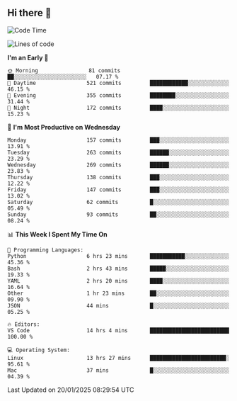 ## Hi there 👋

<!--
**Wangmerlyn/Wangmerlyn** is a ✨ _special_ ✨ repository because its `README.md` (this file) appears on your GitHub profile.

Here are some ideas to get you started:

- 🔭 I’m currently working on ...
- 🌱 I’m currently learning ...
- 👯 I’m looking to collaborate on ...
- 🤔 I’m looking for help with ...
- 💬 Ask me about ...
- 📫 How to reach me: ...
- 😄 Pronouns: ...
- ⚡ Fun fact: ...
-->
<!--START_SECTION:waka-->
![Code Time](http://img.shields.io/badge/Code%20Time-21%20hrs%2011%20mins-blue)

![Lines of code](https://img.shields.io/badge/From%20Hello%20World%20I%27ve%20Written-8.2%20million%20lines%20of%20code-blue)

**I'm an Early 🐤** 

```text
🌞 Morning                81 commits          ██░░░░░░░░░░░░░░░░░░░░░░░   07.17 % 
🌆 Daytime                521 commits         ████████████░░░░░░░░░░░░░   46.15 % 
🌃 Evening                355 commits         ████████░░░░░░░░░░░░░░░░░   31.44 % 
🌙 Night                  172 commits         ████░░░░░░░░░░░░░░░░░░░░░   15.23 % 
```
📅 **I'm Most Productive on Wednesday** 

```text
Monday                   157 commits         ███░░░░░░░░░░░░░░░░░░░░░░   13.91 % 
Tuesday                  263 commits         ██████░░░░░░░░░░░░░░░░░░░   23.29 % 
Wednesday                269 commits         ██████░░░░░░░░░░░░░░░░░░░   23.83 % 
Thursday                 138 commits         ███░░░░░░░░░░░░░░░░░░░░░░   12.22 % 
Friday                   147 commits         ███░░░░░░░░░░░░░░░░░░░░░░   13.02 % 
Saturday                 62 commits          █░░░░░░░░░░░░░░░░░░░░░░░░   05.49 % 
Sunday                   93 commits          ██░░░░░░░░░░░░░░░░░░░░░░░   08.24 % 
```


📊 **This Week I Spent My Time On** 

```text
💬 Programming Languages: 
Python                   6 hrs 23 mins       ███████████░░░░░░░░░░░░░░   45.36 % 
Bash                     2 hrs 43 mins       █████░░░░░░░░░░░░░░░░░░░░   19.33 % 
YAML                     2 hrs 20 mins       ████░░░░░░░░░░░░░░░░░░░░░   16.64 % 
Other                    1 hr 23 mins        ██░░░░░░░░░░░░░░░░░░░░░░░   09.90 % 
JSON                     44 mins             █░░░░░░░░░░░░░░░░░░░░░░░░   05.25 % 

🔥 Editors: 
VS Code                  14 hrs 4 mins       █████████████████████████   100.00 % 

💻 Operating System: 
Linux                    13 hrs 27 mins      ████████████████████████░   95.61 % 
Mac                      37 mins             █░░░░░░░░░░░░░░░░░░░░░░░░   04.39 % 
```


 Last Updated on 20/01/2025 08:29:54 UTC
<!--END_SECTION:waka-->
